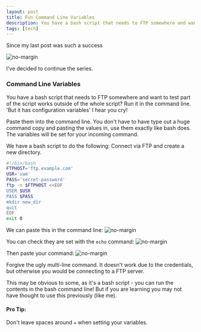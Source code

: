 ```yaml
---
layout: post
title: Fun Command Line Variables
description: You have a bash script that needs to FTP somewhere and want to test part of the script works outside of the whole script? Run it in the command line. 'But it has configuration variables' I hear you cry!
tags: [tech]
---
```


Since my last post was such a success

![no-margin](/assets/fun-osx-commands.jpg)

I've decided to continue the series.

### Command Line Variables ###

You have a bash script that needs to FTP somewhere and want to test part of the script works outside of the whole script? Run it in the command line. 'But it has configuration variables' I hear you cry!

Paste them into the command line. You don't have to have type out a huge command copy and pasting the values in, use them exactly like bash does. The variables will be set for your incoming command.

We have a bash script to do the following: Connect via FTP and create a new directory.

``` bash
#!/bin/bash
FTPHOST='ftp.example.com'
USR='sam'
PASS='secret-password'
ftp -n $FTPHOST <<EOF
USER $USR
PASS $PASS
mkdir new_dir
quit
EOF
exit 0
```

We can paste this in the command line:
![no-margin](/assets/cl-vars.png)

You can check they are set with the ```echo``` command:
![no-margin](/assets/echo.jpg)

Then paste your command:
![no-margin](/assets/paste-command.jpg)

Forgive the ugly multi-line command. It doesn't work due to the credentials, but otherwise you would be connecting to a FTP server.

This may be obvious to some, as it's a bash script - you can run the contents in the bash command line! But if you are learning you may not have thought to use this previously (like me).

#### Pro Tip: ####
Don't leave spaces around ```=``` when setting your variables.

